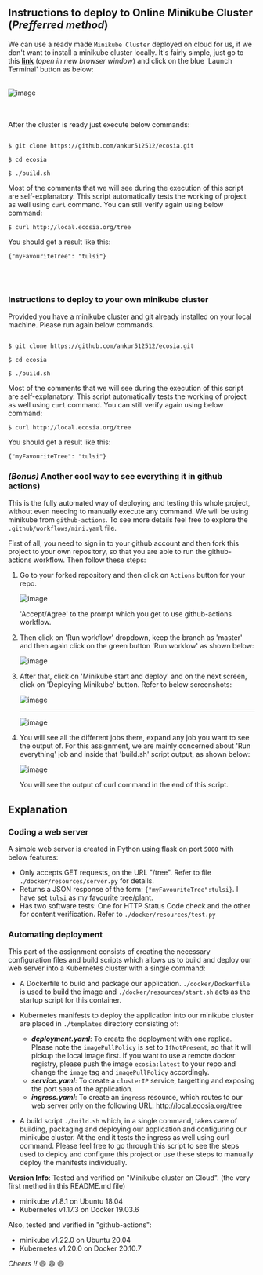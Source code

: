 
## Instructions to deploy to Online Minikube Cluster (*Prefferred method*)

We can use a ready made `Minikube Cluster` deployed on cloud for us, if we don't want to install a minikube cluster locally. It's fairly simple, just go to this **[link]** (*open in new browser window*) and click on the blue 'Launch Terminal' button as below:
<br/><br/>

![image](https://user-images.githubusercontent.com/12583640/127970605-76a8c1c1-8655-47ac-b8bf-b0bd775dde00.png)

<br/><br/>
After the cluster is ready just execute below commands:

```markup

$ git clone https://github.com/ankur512512/ecosia.git

$ cd ecosia

$ ./build.sh

```

Most of the comments that we will see during the execution of this script are self-explanatory. This script automatically tests the working of project as well using `curl` command. You can still verify again using below command:

```markup
$ curl http://local.ecosia.org/tree

```

You should get a result like this:

```markup
{"myFavouriteTree": "tulsi"}
```

<br/><br/>
### Instructions to deploy to your own minikube cluster

Provided you have a minikube cluster and git already installed on your local machine. Please run again below commands.

```markup

$ git clone https://github.com/ankur512512/ecosia.git

$ cd ecosia

$ ./build.sh

```

Most of the comments that we will see during the execution of this script are self-explanatory. This script automatically tests the working of project as well using `curl` command. You can still verify again using below command:

```markup
$ curl http://local.ecosia.org/tree

```

You should get a result like this:

```markup
{"myFavouriteTree": "tulsi"}
```

### ***(Bonus)*** Another cool way to see everything it in github actions)

This is the fully automated way of deploying and testing this whole project, without even needing to manually execute any command.
We will be using minikube from ``github-actions``. To see more details feel free to explore the `.github/workflows/mini.yaml` file.

First of all, you need to sign in to your github account and then fork this project to your own repository, so that you are able to run the github-actions workflow. Then follow these steps:

  1. Go to your forked repository and then click on `Actions` button for your repo. 
     
     ![image](https://user-images.githubusercontent.com/12583640/128131036-ecabee6e-1328-47e7-860e-c15c016de441.png)
     
     'Accept/Agree' to the prompt which you get to use github-actions workflow.  
     
  3. Then click on 'Run workflow' dropdown, keep the branch as 'master' and then again click on the green button 'Run worklow' as shown below:
  
     ![image](https://user-images.githubusercontent.com/12583640/127886929-3194e388-32d5-4232-ab68-0159f9aaf4b6.png)

  3. After that, click on 'Minikube start and deploy' and on the next screen, click on 'Deploying Minikube' button. Refer to below screenshots:

     ![image](https://user-images.githubusercontent.com/12583640/127964047-86398361-f6b1-46a8-bc62-354f3d34174c.png)
     ****
     ![image](https://user-images.githubusercontent.com/12583640/127964742-8846817d-8314-4043-9806-146b0f80f9d3.png)
  4. You will see all the different jobs there, expand any job you want to see the output of. For this assignment, we are mainly concerned about 'Run everything' job and          inside that 'build.sh' script output, as shown below:
     
     ![image](https://user-images.githubusercontent.com/12583640/127965781-bab6aa4c-c3a3-4eb8-b0ff-18b8d06a8c87.png)

     You will see the output of curl command in the end of this script.
  


     
## Explanation
   
### Coding a web server

 A simple web server is created in Python using flask on port `5000` with below features:

- Only accepts GET requests, on the URL "/tree". Refer to file `./docker/resources/server.py` for details.
- Returns a JSON response of the form: `{"myFavouriteTree":tulsi}`. I have set `tulsi` as my favourite tree/plant.
- Has two software tests: One for HTTP Status Code check and the other for content verification. Refer to `./docker/resources/test.py`

### Automating deployment

This part of the assignment consists of creating the necessary configuration files and build scripts which allows us to build and deploy our web server into a Kubernetes cluster with a single command:

- A Dockerfile to build and package our application. `./docker/Dockerfile` is used to build the image and `./docker/resources/start.sh` acts as the startup script for this      container.
- Kubernetes manifests to deploy the application into our minikube cluster are placed in `./templates` directory consisting of:

  - ***deployment.yaml***: To create the deployment with one replica. Please note the `imagePullPolicy` is set to `IfNotPresent`, so that it will pickup the local image first. If you want to use a remote docker registry, please push the image `ecosia:latest` to your repo and change the `image` tag and `imagePullPolicy` accordingly.
  - ***service.yaml***: To create a `clusterIP` service, targetting and exposing the port `5000` of the application.
  - ***ingress.yaml***: To create an `ingress` resource, which routes to our web server only on the following URL: http://local.ecosia.org/tree

- A build script `./build.sh` which, in a single command, takes care of building, packaging and deploying our application and configuring our minikube cluster. At the end it tests the ingress as well using curl command. Please feel free to go through this script to see the steps used to deploy and configure this project or use these steps to manually deploy the manifests individually.

**Version Info**: Tested and verified on "Minikube cluster on Cloud". (the very first method in this README.md file)

- minikube v1.8.1 on Ubuntu 18.04
- Kubernetes v1.17.3 on Docker 19.03.6

Also, tested and verified in "github-actions":
- minikube v1.22.0 on Ubuntu 20.04
- Kubernetes v1.20.0 on Docker 20.10.7

*Cheers !!* :smile: :smile: :smile:

[link]: https://kubernetes.io/docs/tutorials/hello-minikube/#create-a-minikube-cluster

